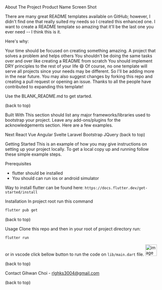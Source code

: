 About The Project
Product Name Screen Shot

There are many great README templates available on GitHub; however, I didn't find one that really suited my needs so I created this enhanced one. I want to create a README template so amazing that it'll be the last one you ever need -- I think this is it.

Here's why:

Your time should be focused on creating something amazing. A project that solves a problem and helps others
You shouldn't be doing the same tasks over and over like creating a README from scratch
You should implement DRY principles to the rest of your life 😄
Of course, no one template will serve all projects since your needs may be different. So I'll be adding more in the near future. You may also suggest changes by forking this repo and creating a pull request or opening an issue. Thanks to all the people have contributed to expanding this template!

Use the BLANK_README.md to get started.

(back to top)

Built With
This section should list any major frameworks/libraries used to bootstrap your project. Leave any add-ons/plugins for the acknowledgements section. Here are a few examples.

Next
React
Vue
Angular
Svelte
Laravel
Bootstrap
JQuery
(back to top)

Getting Started
This is an example of how you may give instructions on setting up your project locally. To get a local copy up and running follow these simple example steps.

Prerequisites
- flutter should be installed
- You should can run ios or android simulator

Way to install flutter can be found here:
`https://docs.flutter.dev/get-started/install`

Installation
In project root run this command
```sh
flutter pub get
```

(back to top)

Usage
Clone this repo and then in your root of project directory run:
```sh
flutter run
```
or in vscode click bellow button to run the code on `lib/main.dart` file.
<img width="38" alt="image" src="https://github.com/CodeforChanges/recycle-frontend/assets/84307361/102f8cc5-4723-435f-99ab-74d160c937f4">


(back to top)

Contact
Gihwan Choi - rlghks3004@gmail.com

(back to top)

